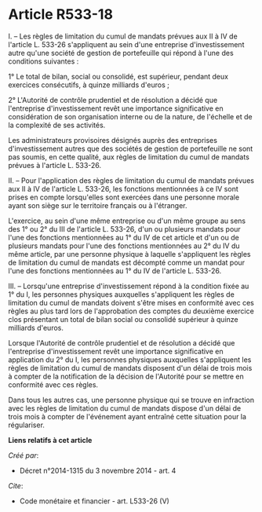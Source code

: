 # Article R533-18

I. – Les règles de limitation du cumul de mandats prévues aux II à IV de l'article L. 533-26 s'appliquent au sein d'une
entreprise d'investissement autre qu'une société de gestion de portefeuille qui répond à l'une des conditions suivantes :

1° Le total de bilan, social ou consolidé, est supérieur, pendant deux exercices consécutifs, à quinze milliards d'euros ;

2° L'Autorité de contrôle prudentiel et de résolution a décidé que l'entreprise d'investissement revêt une importance
significative en considération de son organisation interne ou de la nature, de l'échelle et de la complexité de ses
activités.

Les administrateurs provisoires désignés auprès des entreprises d'investissement autres que des sociétés de gestion de
portefeuille ne sont pas soumis, en cette qualité, aux règles de limitation du cumul de mandats prévues à l'article L.
533-26.

II. – Pour l'application des règles de limitation du cumul de mandats prévues aux II à IV de l'article L. 533-26, les
fonctions mentionnées à ce IV sont prises en compte lorsqu'elles sont exercées dans une personne morale ayant son siège sur
le territoire français ou à l'étranger.

L'exercice, au sein d'une même entreprise ou d'un même groupe au sens des 1° ou 2° du III de l'article L. 533-26, d'un ou
plusieurs mandats pour l'une des fonctions mentionnées au 1° du IV de cet article et d'un ou de plusieurs mandats pour l'une
des fonctions mentionnées au 2° du IV du même article, par une personne physique à laquelle s'appliquent les règles de
limitation du cumul de mandats est décompté comme un mandat pour l'une des fonctions mentionnées au 1° du IV de l'article L.
533-26.

III. – Lorsqu'une entreprise d'investissement répond à la condition fixée au 1° du I, les personnes physiques auxquelles
s'appliquent les règles de limitation du cumul de mandats doivent s'être mises en conformité avec ces règles au plus tard
lors de l'approbation des comptes du deuxième exercice clos présentant un total de bilan social ou consolidé supérieur à
quinze milliards d'euros.

Lorsque l'Autorité de contrôle prudentiel et de résolution a décidé que l'entreprise d'investissement revêt une importance
significative en application du 2° du I, les personnes physiques auxquelles s'appliquent les règles de limitation du cumul de
mandats disposent d'un délai de trois mois à compter de la notification de la décision de l'Autorité pour se mettre en
conformité avec ces règles.

Dans tous les autres cas, une personne physique qui se trouve en infraction avec les règles de limitation du cumul de mandats
dispose d'un délai de trois mois à compter de l'événement ayant entraîné cette situation pour la régulariser.

**Liens relatifs à cet article**

_Créé par_:

  - Décret n°2014-1315 du 3 novembre 2014 - art. 4

_Cite_:

  - Code monétaire et financier - art. L533-26 (V)
